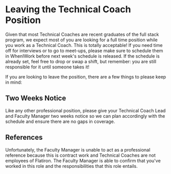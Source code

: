 # Leaving the Technical Coach Position

Given that most Technical Coaches are recent graduates of the full stack program, we expect most of you are looking for a full time position while you work as a Technical Coach. This is totally acceptable! If you need time off for interviews or to go to meet-ups, please make sure to schedule them in WhenIWork before next week's schedule is released. If the schedule is already set, feel free to drop or swap a shift, but remember: you are still responsible for it until someone takes it!

If you are looking to leave the position, there are a few things to please keep in mind:

## Two Weeks Notice

Like any other professional position, please give your Technical Coach Lead and Faculty Manager two weeks notice so we can plan accordingly with the schedule and ensure there are no gaps in coverage.

## References

Unfortunately, the Faculty Manager is unable to act as a professional reference because this is contract work and Technical Coaches are not employees of Flatiron. The Faculty Manager is able to confirm that you've worked in this role and the responsibilities that this role entails.
